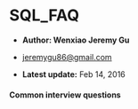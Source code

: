 # SQL_FAQ

- **Author: Wenxiao Jeremy Gu** 

- <jeremygu86@gmail.com>

- **Latest update:** Feb 14, 2016



#### Common interview questions



